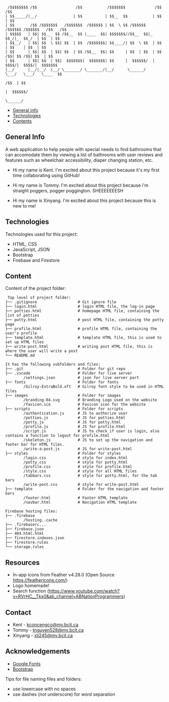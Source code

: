 
```
 /$$$$$$$$ /$$                 /$$           /$$$$$$$             /$$     /$$              
| $$_____/|__/                | $$          | $$__  $$           | $$    | $$              
| $$       /$$ /$$$$$$$   /$$$$$$$  /$$$$$$ | $$  \ $$ /$$$$$$  /$$$$$$ /$$$$$$   /$$   /$$
| $$$$$   | $$| $$__  $$ /$$__  $$ |____  $$| $$$$$$$//$$__  $$|_  $$_/|_  $$_/  | $$  | $$
| $$__/   | $$| $$  \ $$| $$  | $$  /$$$$$$$| $$____/| $$  \ $$  | $$    | $$    | $$  | $$
| $$      | $$| $$  | $$| $$  | $$ /$$__  $$| $$     | $$  | $$  | $$ /$$| $$ /$$| $$  | $$
| $$      | $$| $$  | $$|  $$$$$$$|  $$$$$$$| $$     |  $$$$$$/  |  $$$$/|  $$$$/|  $$$$$$$
|__/      |__/|__/  |__/ \_______/ \_______/|__/      \______/    \___/   \___/   \____  $$
                                                                                  /$$  | $$
                                                                                 |  $$$$$$/
                                                                                  \______/ 
```

- [General info](#general-info)
- [Technologies](#technologies)
- [Contents](#content)

## General Info

A web application to help people with special needs to find bathrooms that can accomodate them by viewing a list of bathrooms with user reviews and features such as wheelchair accessibility, diaper changing station, etc. 

- Hi my name is Kent. I'm excited about this project because it's my first time collaborating using GitHub!

- Hi my name is Tommy. I'm excited about this project because i'm straight poggers, pogger poggington. SHEEEEEEESH

- Hi my name is Xinyang. I'm excited about this project because this is new to me!

## Technologies

Technologies used for this project:
* HTML, CSS
* JavaScript, JSON
* Bootstrap
* Firebase and Firestore 

## Content

Content of the project folder:

```
 Top level of project folder:
├── .gitignore                  # Git ignore file
├── login.html                  # login HTML file, the log-in page
├── potties.html                # homepage HTML file, containing the list of potties
├── potty.html                  # post HTML file, containing the potty page
├── profile.html                # profile HTML file, containing the user's profile
├── template.html               # template HTML file, this is used to set up HTML files
├── write-post.html             # writing post HTML file, this is where the user will write a post
└── README.md

It has the following subfolders and files:
├── .git                        # Folder for git repo
├── .vscode                     # Folder for live server
        /settings.json          # json for live server port
├── fonts                       # Folder for fonts
        /Gilroy-ExtraBold.oft   # Gilroy font style to be used in HTML files
├── images                      # Folder for images
        /branding-04.svg        # Branding Logo used on the website
        /favicon.ico            # Favicon icon for the website
├── scripts                     # Folder for scripts
        /authentication.js      # JS to authorize user
        /potties.js             # JS for potties.html
        /potty.js               # JS for potty.html
        /profile.js             # JS for profile.html
        /script.js              # JS to check if user is login, also contains a function to logout for profile.html
        /skeleton.js            # JS to set up the navigation and footer bar for HTML files.
        /write-a-post.js        # JS for write-post.html
├── styles                      # Folder for styles
        /login.css              # style for index.html
        /potty.css              # style for potty.html
        /profile.css            # style for profile.html
        /style.css              # style for all HTML files
        /tabbars.css            # style for potty.html, for the tab bars
        /write-post.css         # style for write-post.html
├── template                    # Folder for the navigation and footer bars
        /footer.html            # Footer HTML template
        /navbar.html            # Navigation HTML template

Firebase hosting files:
├── .firebase
        /hosting..cache
├── .firebaserc...
├── firebase.json
├── 404.html.html   
├── firestore.indexes.json
├── firestore.rules
└── storage.rules
```

## Resources
- In-app icons from Feather v4.28.0 (Open Source https://feathericons.com/)
- Logo homemade!
- Search function (https://www.youtube.com/watch?v=RVrHC__Tkx0&ab_channel=ABNationProgrammers)

## Contact 
* Kent - kconcengco@my.bcit.ca
* Tommy - tnguyen528@my.bcit.ca
* Xinyang - xli245@my.bcit.ca

## Acknowledgements 
* <a href="https://fonts.google.com/">Google Fonts</a>
* <a href="https://getbootstrap.com/">Bootstrap</a>

Tips for file naming files and folders:

- use lowercase with no spaces
- use dashes (not underscore) for word separation

